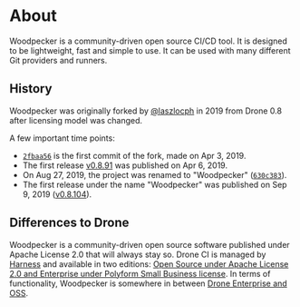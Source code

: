 # About

Woodpecker is a community-driven open source CI/CD tool. It is designed to be lightweight, fast and simple to use. It can be used with many different Git providers and runners.

## History

Woodpecker was originally forked by [@laszlocph](https://github.com/laszlocph) in 2019 from Drone 0.8 after licensing model was changed.

A few important time points:

- [`2fbaa56`](https://github.com/woodpecker-ci/woodpecker/commit/2fbaa56eee0f4be7a3ca4be03dbd00c1bf5d1274) is the first commit of the fork, made on Apr 3, 2019.
- The first release [v0.8.91](https://github.com/woodpecker-ci/woodpecker/releases/tag/v0.8.91) was published on Apr 6, 2019.
- On Aug 27, 2019, the project was renamed to "Woodpecker" ([`630c383`](https://github.com/woodpecker-ci/woodpecker/commit/630c383181b10c4ec375e500c812c4b76b3c52b8)).
- The first release under the name "Woodpecker" was published on Sep 9, 2019 ([v0.8.104](https://github.com/woodpecker-ci/woodpecker/releases/tag/v0.8.104)).

## Differences to Drone

Woodpecker is a community-driven open source software published under Apache License 2.0 that will always stay so. Drone CI is managed by [Harness](https://harness.io/) and available in two editions: [Open Source under Apache License 2.0 and Enterprise under Polyform Small Business license](https://docs.drone.io/enterprise/#is-drone-open-source). In terms of functionality, Woodpecker is somewhere in between [Drone Enterprise and OSS](https://docs.drone.io/enterprise/#what-is-the-difference-between-open-source-and-enterprise).
